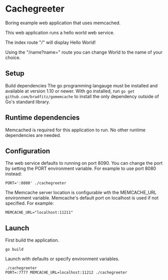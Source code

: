 Cachegreeter
============

Boring example web application that uses memcached.

This web application runs a hello world web service.

The index route "/" will display Hello World!

Using the "/name?name=" route you can change World to the name of your choice.

## Setup

Build dependencies
The go programming langauge must be installed and available at version 1.10 or newer.
With go installed, run `go get github.com/bradfitz/gomemcache` to install the only dependency outside of Go's standard library.

## Runtime dependencies

Memcached is required for this application to run. No other runtime dependencies are needed.

## Configuration

The web service defaults to running on port 8090. You can change the port by setting the PORT environment variable. For example to use port 8080 instead:
```
PORT=':8080' ./cachegreeter
```

The Memcache server location is configurable wth the MEMCACHE_URL environment variable. Memcache's default port on localhost is used if not specified.
For example:
```
MEMCACHE_URL="localhost:11211"
```

## Launch

First build the application.
```
go build
```

Launch with defaults or specify environment variables.

```
./cachegreeter
PORT=:7777 MEMCACHE_URL=localhost:11212 ./cachegreeter
```
